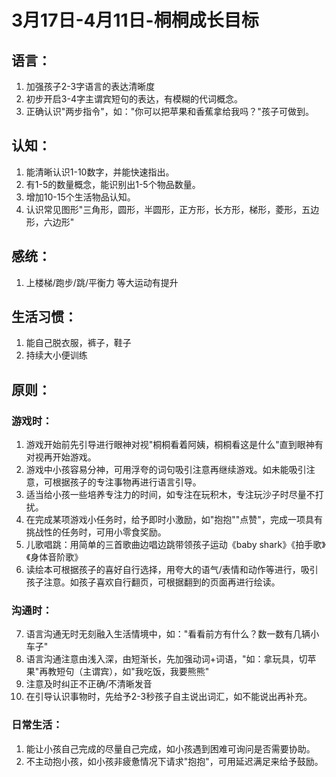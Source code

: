 # 3月17日-4月11日-桐桐成长目标

## 语言：
1. 加强孩子2-3字语言的表达清晰度
2. 初步开启3-4字主谓宾短句的表达，有模糊的代词概念。
3. 正确认识"两步指令"，如："你可以把苹果和香蕉拿给我吗？"孩子可做到。

## 认知：
1. 能清晰认识1-10数字，并能快速指出。
2. 有1-5的数量概念，能识别出1-5个物品数量。
3. 增加10-15个生活物品认知。
4. 认识常见图形"三角形，圆形，半圆形，正方形，长方形，梯形，菱形，五边形，六边形"

## 感统：
1. 上楼梯/跑步/跳/平衡力 等大运动有提升

## 生活习惯：
1. 能自己脱衣服，裤子，鞋子
2. 持续大小便训练

## 原则：

### 游戏时：
1. 游戏开始前先引导进行眼神对视"桐桐看着阿姨，桐桐看这是什么"直到眼神有对视再开始游戏。
2. 游戏中小孩容易分神，可用浮夸的词句吸引注意再继续游戏。如未能吸引注意，可根据孩子的专注事物再进行语言引导。
3. 适当给小孩一些培养专注力的时间，如专注在玩积木，专注玩沙子时尽量不打扰。
4. 在完成某项游戏小任务时，给予即时小激励，如"抱抱""点赞"，完成一项具有挑战性的任务时，可用小零食奖励。
5. 儿歌唱跳：用简单的三首歌曲边唱边跳带领孩子运动《baby shark》《拍手歌》《身体音阶歌》
6. 读绘本可根据孩子的喜好自行选择，用夸大的语气/表情和动作等进行，吸引孩子注意。如孩子喜欢自行翻页，可根据翻到的页面再进行绘读。

### 沟通时：
7. 语言沟通无时无刻融入生活情境中，如："看看前方有什么？数一数有几辆小车子"
8. 语言沟通注意由浅入深，由短渐长，先加强动词+词语，"如：拿玩具，切苹果"再教短句（主谓宾），如"我吃饭，我要熊熊"
9. 注意及时纠正不正确/不清晰发音
10. 在引导认识事物时，先给予2-3秒孩子自主说出词汇，如不能说出再补充。

### 日常生活：
1. 能让小孩自己完成的尽量自己完成，如小孩遇到困难可询问是否需要协助。
2. 不主动抱小孩，如小孩非疲惫情况下请求"抱抱"，可用延迟满足来给予鼓励。